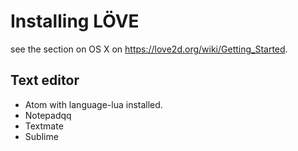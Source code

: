 # Installing LÖVE

see the section on OS X on <https://love2d.org/wiki/Getting_Started>.

## Text editor

- Atom with language-lua installed.
- Notepadqq
- Textmate
- Sublime
